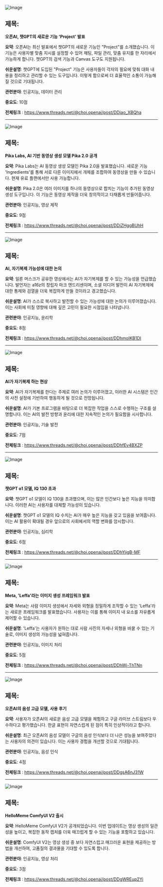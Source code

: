![Image](https://scontent-iad3-1.cdninstagram.com/v/t51.71878-15/470092215_1291390958665823_1100208138900601241_n.jpg?_nc_cat=102&ccb=1-7&_nc_sid=18de74&_nc_ohc=04LMw7IQriYQ7kNvgHw_8FG&_nc_zt=23&_nc_ht=scontent-iad3-1.cdninstagram.com&edm=ACx9VUEEAAAA&_nc_gid=AmhFyzET0QjC_mhgLsPtG3L&oh=00_AYBbqzyth2aVjsbQkht-2bcrcsIhbCe1KWYgI7lYLj9G7g&oe=676289AD)

## 제목:
**오픈AI, 챗GPT의 새로운 기능 'Project' 발표**

**요약**:
오픈AI는 최신 발표에서 챗GPT의 새로운 기능인 "Project"를 소개했습니다. 이 기능은 사용자별 맞춤 지시를 설정할 수 있어 채팅, 파일 관리, 맞춤 유지를 한 자리에서 가능하게 합니다. 챗GPT의 검색 기능과 Canvas 도구도 지원됩니다.

**쉬운설명**:
챗GPT에 도입된 "Project" 기능은 사용자들이 각자의 필요에 맞춰 대화 내용을 정리하고 관리할 수 있는 도구입니다. 이렇게 함으로써 더 효율적인 소통이 가능해질 것으로 기대됩니다.

**관련분야**: 인공지능, 데이터 관리

**중요도**: 10점

**전체링크** :  https://www.threads.net/@choi.openai/post/DDiao_XBQha

---

![Image](https://scontent-iad3-2.cdninstagram.com/v/t51.71878-15/470161915_1284355896023530_2114583439040105051_n.jpg?_nc_cat=111&ccb=1-7&_nc_sid=18de74&_nc_ohc=Jkw4Nt85FscQ7kNvgEzeRiJ&_nc_zt=23&_nc_ht=scontent-iad3-2.cdninstagram.com&edm=ACx9VUEEAAAA&_nc_gid=AmhFyzET0QjC_mhgLsPtG3L&oh=00_AYClExPSkvbFCGMS3mZU4gOYbq2ySDA0F4xMGjgiEyL0Rg&oe=6762A9BD)

## 제목:
**Pika Labs, AI 기반 동영상 생성 모델 Pika 2.0 공개**

**요약**:
Pika Labs는 AI 동영상 생성 모델인 Pika 2.0을 발표했습니다. 새로운 기능 'Ingredients'를 통해 서로 다른 이미지에서 개체를 조합하여 동영상을 만들 수 있습니다. 현재 유료 플랜에서만 사용 가능합니다.

**쉬운설명**:
Pika 2.0은 여러 이미지를 하나의 동영상으로 합치는 기능이 추가된 동영상 생성 도구입니다. 이 기능은 동영상 제작을 더욱 창의적이고 다채롭게 만들어줍니다.

**관련분야**: 인공지능, 영상 제작

**중요도**: 9점

**전체링크** :  https://www.threads.net/@choi.openai/post/DDiZHggBUhH

---

![Image](https://scontent-iad3-1.cdninstagram.com/v/t51.71878-15/469912129_1692764127937323_4742494399400703873_n.jpg?_nc_cat=107&ccb=1-7&_nc_sid=18de74&_nc_ohc=uu2KwAoeMe4Q7kNvgF6PfcY&_nc_zt=23&_nc_ht=scontent-iad3-1.cdninstagram.com&edm=ACx9VUEEAAAA&_nc_gid=AmhFyzET0QjC_mhgLsPtG3L&oh=00_AYAJ2rCrovziCIy-Pn-YO9OWpYtlsJeUwbmXh1GNtAXP7g&oe=6762AC3B)

## 제목:
**AI, 자기복제 가능성에 대한 논의**

**요약**:
일론 머스크가 공유한 영상에서는 AI가 자기복제를 할 수 있는 가능성을 언급했습니다. 발언자는 a16z의 창립자 마크 앤드리센이며, 소셜 미디어 발전이 AI 자기복제에 대한 통제와 검열을 더욱 복잡하게 만들 것이라고 경고했습니다.

**쉬운설명**:
AI가 스스로 복사하고 발전할 수 있는 가능성에 대한 논의가 이루어졌습니다. 이는 사회에 미칠 영향에 대해 깊은 고민이 필요한 시점임을 나타냅니다.

**관련분야**: 인공지능, 윤리학

**중요도**: 8점

**전체링크** :  https://www.threads.net/@choi.openai/post/DDhmoIKB1Dl

---

![Image](https://scontent-iad3-2.cdninstagram.com/v/t51.71878-15/470012857_1828149847997483_8354151192938204629_n.jpg?_nc_cat=106&ccb=1-7&_nc_sid=18de74&_nc_ohc=lB0o9Kn-wHIQ7kNvgH2e56Q&_nc_zt=23&_nc_ht=scontent-iad3-2.cdninstagram.com&edm=ACx9VUEEAAAA&_nc_gid=AmhFyzET0QjC_mhgLsPtG3L&oh=00_AYDYYy4sO6eEQvZznakxbD8fb9dMexErS5-6gMTSzcBrOA&oe=67628CCA)

## 제목:
**AI가 자기복제 하는 현상**

**요약**:
AI가 자기복제를 한다는 주제로 여러 논의가 이루어졌고, 이러한 AI 시스템은 인간의 사전 설정에 기반하여 행동하게 될 것으로 전망됩니다.

**쉬운설명**:
AI가 기본 프로그램을 바탕으로 더 복잡한 작업을 스스로 수행하는 구조를 설명합니다. 이는 AI의 발전 방향과 윤리에 대한 지속적인 논의가 필요함을 시사합니다.

**관련분야**: 인공지능, 기술 발전

**중요도**: 7점

**전체링크** :  https://www.threads.net/@choi.openai/post/DDhfEv4BXZP

---

![Image](https://scontent-iad3-2.cdninstagram.com/v/t51.29350-15/470253621_3853781831564253_74812457603654581_n.jpg?_nc_cat=103&ccb=1-7&_nc_sid=18de74&_nc_ohc=yoCCBfB_mycQ7kNvgE9ltmX&_nc_zt=23&_nc_ht=scontent-iad3-2.cdninstagram.com&edm=ACx9VUEEAAAA&_nc_gid=AmhFyzET0QjC_mhgLsPtG3L&oh=00_AYBXVxUqEhWfgM0lMh_jh-CGbsJiERLS8R0gBliWVjLSAA&oe=67628FD6)

## 제목:
**챗GPT o1 모델, IQ 130 초과**

**요약**:
챗GPT o1 모델이 IQ 130을 초과했으며, 이는 많은 인간보다 높은 지능을 의미합니다. 이러한 AI는 사용자를 대체할 가능성이 있습니다.

**쉬운설명**:
챗GPT o1 모델의 IQ 수치는 AI가 매우 높은 지능을 갖고 있음을 보여줍니다. 이는 AI 활용이 확대될 경우 앞으로의 사회에서의 역할 변화를 암시합니다.

**관련분야**: 인공지능, 심리학

**중요도**: 6점

**전체링크** :  https://www.threads.net/@choi.openai/post/DDhYiigB-MF

---

![Image](https://scontent-iad3-1.cdninstagram.com/v/t51.71878-15/468944916_1108894067628289_7709786146858283942_n.jpg?_nc_cat=102&ccb=1-7&_nc_sid=18de74&_nc_ohc=LXe3FXGYFXsQ7kNvgGSVJyz&_nc_zt=23&_nc_ht=scontent-iad3-1.cdninstagram.com&edm=ACx9VUEEAAAA&_nc_gid=AmhFyzET0QjC_mhgLsPtG3L&oh=00_AYBTgPMcjw5c9f4flUHwt_jVhNZiYpf7hckj_zEDukMolw&oe=676297CC)

## 제목:
**Meta, 'Leffa'라는 이미지 생성 프레임워크 발표**

**요약**:
Meta는 사람 이미지 생성에서 자세와 외형을 정밀하게 조작할 수 있는 'Leffa'라는 새로운 프레임워크를 발표했습니다. 사용자는 이를 통해 이미지 내 요소를 자유롭게 제어할 수 있습니다.

**쉬운설명**:
'Leffa'는 사용자가 원하는 대로 사람 사진의 자세나 외형을 바꿀 수 있는 기술로, 이미지 생성의 가능성을 넓혀줍니다.

**관련분야**: 인공지능, 이미지 처리

**중요도**: 5점

**전체링크** :  https://www.threads.net/@choi.openai/post/DDhWj-ThTNn

---

![Image](https://scontent-iad3-1.cdninstagram.com/v/t51.71878-15/470004483_938743628191459_1957061152968071481_n.jpg?_nc_cat=102&ccb=1-7&_nc_sid=18de74&_nc_ohc=CQvRLTU69NcQ7kNvgF6O8Jk&_nc_zt=23&_nc_ht=scontent-iad3-1.cdninstagram.com&edm=ACx9VUEEAAAA&_nc_gid=AmhFyzET0QjC_mhgLsPtG3L&oh=00_AYBzxE7pmfdAtxElcWJYLrk9uA3YxWU1WdxiChRwsTjq6w&oe=6762A66A)

## 제목:
**오픈AI의 음성 고급 모델, 사용 후기**

**요약**:
사용자가 오픈AI의 새로운 음성 고급 모델을 체험하고 구글 라이브 스트림보다 우수하다고 평가했습니다. 한글 표현이 자연스럽게 된 점이 특히 인상적이라고 합니다.

**쉬운설명**:
최근 오픈AI의 음성 모델이 구글의 음성 인식보다 더 나은 성능을 보여주었다는 사용자의 의견이 있습니다. 이는 사용자 경험을 개선할 것으로 기대됩니다.

**관련분야**: 인공지능, 음성 인식

**중요도**: 4점

**전체링크** :  https://www.threads.net/@choi.openai/post/DDgsA6nJ31W

---

![Image](https://scontent-iad3-1.cdninstagram.com/v/t51.71878-15/469904730_1731420431035174_6115084792049913297_n.jpg?_nc_cat=110&ccb=1-7&_nc_sid=18de74&_nc_ohc=kBoSzqcsr1wQ7kNvgEeAjSI&_nc_zt=23&_nc_ht=scontent-iad3-1.cdninstagram.com&edm=ACx9VUEEAAAA&_nc_gid=AmhFyzET0QjC_mhgLsPtG3L&oh=00_AYD2EXsJpEGfGFSMFNIo_ML5E2zHXRicQ7hvZwE02nhG-g&oe=6762AC4B)

## 제목:
**HelloMeme ComfyUI V2 출시**

**요약**:
HelloMeme ComfyUI V2가 공개되었습니다. 이번 업데이트는 영상 생성의 일관성을 높이고, 복잡한 동작 캡처를 더욱 매끄럽게 할 수 있는 기능을 포함하고 있습니다.

**쉬운설명**:
ComfyUI V2는 영상 생성 중 보다 자연스럽고 매끄러운 표현을 제공하는 방법을 개선하여, 고품질의 결과물을 기대할 수 있도록 합니다.

**관련분야**: 인공지능, 영상 처리

**중요도**: 3점

**전체링크** :  https://www.threads.net/@choi.openai/post/DDgWREup2Yi